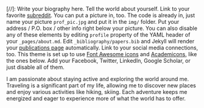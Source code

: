  [//]: Write your biography here. Tell the world about yourself. Link to your favorite [subreddit](http://reddit.com). You can put a picture in, too. The code is already in, just name your picture `prof_pic.jpg` and put it in the `img/` folder.   Put your address / P.O. box / other info right below your picture. You can also disable any of these elements by editing `profile`  property of the YAML header of your `_pages/about.md`. Edit `_bibliography/papers.bib` and Jekyll will render your [publications page](/al-folio/publications/) automatically. Link to your social media connections, too. This theme is set up to use [Font Awesome icons](https://fontawesome.com/) and [Academicons](https://jpswalsh.github.io/academicons/), like the ones below. Add your Facebook, Twitter, LinkedIn, Google Scholar, or just disable all of them.
 
 
I am passionate about staying active and exploring the world around me. Traveling is a significant part of my life, allowing me to discover new places and enjoy various activities like hiking, skiing. Each adventure keeps me energized and eager to experience more of what the world has to offer.
 
